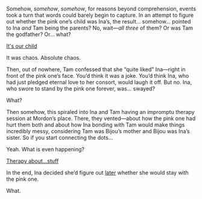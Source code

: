 <!-- title: Netorare -->

Somehow, *somehow*, *somehow*, for reasons beyond comprehension, events took a turn that words could barely begin to capture. In an attempt to figure out whether the pink one’s child was Ina’s, the result… somehow\... pointed to Ina *and* Tam being the parents? No, wait—*all three* of them? Or was Tam the godfather? Or... what?

[It's our child](#embed:https://www.youtube.com/live/Y_f17MHHHzc?t=7900)

It was chaos. Absolute chaos.

Then, out of nowhere, Tam confessed that she “quite liked” Ina—right in front of the pink one’s face. You’d think it was a joke. You’d think Ina, who had just pledged eternal love to her consort, would laugh it off. But no. Ina, who swore to stand by the pink one forever, was... swayed?

What?

Then somehow, this spiraled into Ina and Tam having an impromptu therapy session at Mordon’s place. There, they vented—about how the pink one had hurt them both and about how Ina bonding with Tam would make things incredibly messy, considering Tam was Bijou’s mother and Bijou was Ina’s sister. So if you start connecting the dots...

Yeah. What is even happening?

[Therapy about...stuff](#embed:https://www.youtube.com/live/Y_f17MHHHzc?t=8802)

In the end, Ina decided she’d figure out [later](https://www.youtube.com/live/Y_f17MHHHzc?t=9796) whether she would stay with the pink one.

What.
